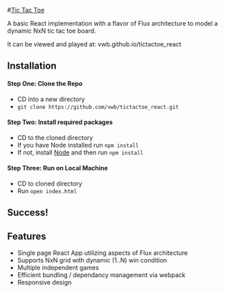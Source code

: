 #[Tic Tac Toe](http://vwb.github.io/tictactoe_react)

A basic React implementation with a flavor of Flux architecture to model a dynamic NxN tic tac toe board.

It can be viewed and played at: vwb.github.io/tictactoe_react

## Installation

#### Step One: Clone the Repo
* CD into a new directory
* `git clone https://github.com/vwb/tictactoe_react.git`

#### Step Two: Install required packages
* CD to the cloned directory
* If you have Node installed run `npm install`
* If not, install [Node](https://docs.npmjs.com/getting-started/installing-node) and then run `npm install`

#### Step Three: Run on Local Machine
* CD to cloned directory
* Run `open index.html`

## Success!

## Features

* Single page React App utilizing aspects of Flux architecture
* Supports NxN grid with dynamic (1..N) win condition
* Multiple independent games
* Efficient bundling / dependancy management via webpack
* Responsive design